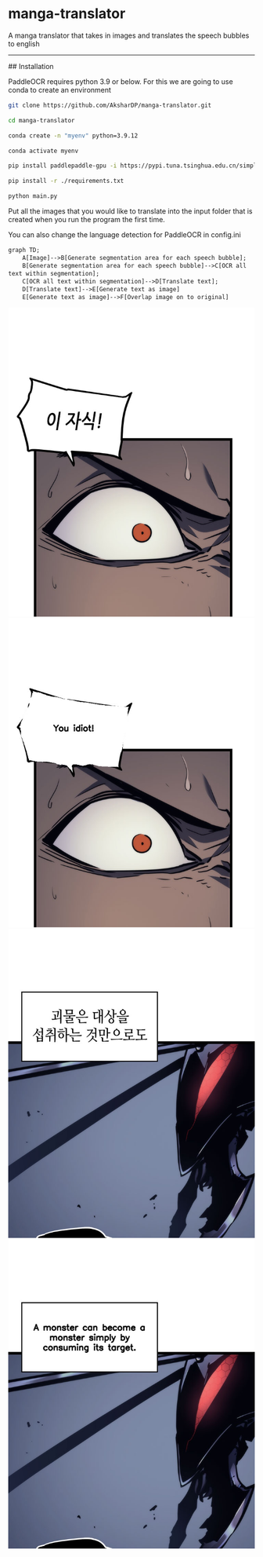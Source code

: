 # manga-translator

A manga translator that takes in images and translates the speech bubbles to english
<hr/>
## Installation

PaddleOCR requires python 3.9 or below. For this we are going to use conda to create an environment

```bash
git clone https://github.com/AksharDP/manga-translator.git
```

```bash
cd manga-translator
```

```bash
conda create -n "myenv" python=3.9.12
```

```bash
conda activate myenv
```

```bash
pip install paddlepaddle-gpu -i https://pypi.tuna.tsinghua.edu.cn/simple
```

```bash
pip install -r ./requirements.txt
```

```bash
python main.py
```
Put all the images that you would like to translate into the input folder that is created when you run the program the first time.

You can also change the language detection for PaddleOCR in config.ini

```mermaid
graph TD;
    A[Image]-->B[Generate segmentation area for each speech bubble];
    B[Generate segmentation area for each speech bubble]-->C[OCR all text within segmentation];
    C[OCR all text within segmentation]-->D[Translate text];
    D[Translate text]-->E[Generate text as image]
    E[Generate text as image]-->F[Overlap image on to original]
```

<img src="https://raw.githubusercontent.com/AksharDP/manga-translator/main/images/resource.jpg">
<img src="https://raw.githubusercontent.com/AksharDP/manga-translator/main/images/translated_resource.jpg">

<br/>

<img src="https://raw.githubusercontent.com/AksharDP/manga-translator/main/images/resource_2.jpg">
<img src="https://raw.githubusercontent.com/AksharDP/manga-translator/main/images/translated_resource_2.jpg">